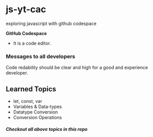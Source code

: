 # js-yt-cac
exploring javascript with github codespace

<b>GitHub Codespace</b>
- It is a code editor.

<h3>Messages to all developers</h3>
Code redability should be clear and high for a good and experience developer.


<h2>Learned Topics</h2>
<ul>
    <li>let, const, var</li>
    <li>Variables & Data-types</li>
    <li>Datatype Conversion</li>
    <li>Conversion Operations</li>
</ul>

<h5>Checkout all above topics in this repo</h5>